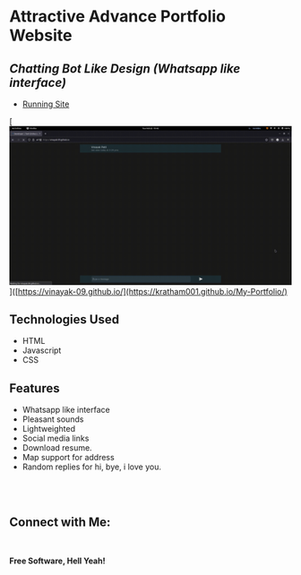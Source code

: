 # Attractive Advance Portfolio Website
## _Chatting Bot Like Design (Whatsapp like interface)_


- [Running Site](https://kratham001.github.io/My-Portfolio/)

[![N|Solid](images/demo.gif)]([https://vinayak-09.github.io/](https://kratham001.github.io/My-Portfolio/)

## Technologies Used

- HTML
- Javascript
- CSS

## Features

- Whatsapp like interface
- Pleasant sounds
- Lightweighted
- Social media links
- Download resume.
- Map support for address
- Random replies for hi, bye, i love you.

<br><br>

## Connect with Me: 

<br>



**Free Software, Hell Yeah!**
